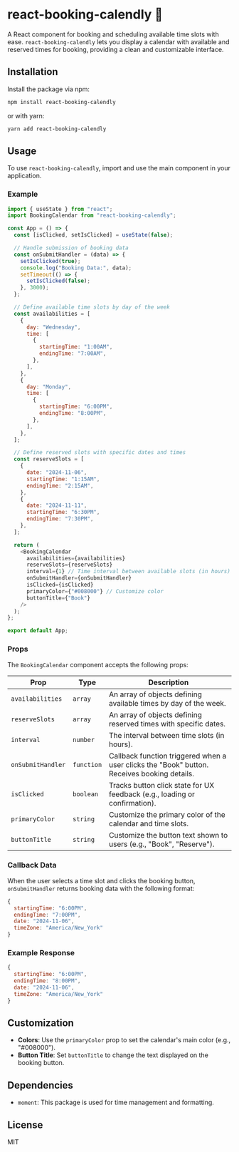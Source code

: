 # react-booking-calendly 📅

A React component for booking and scheduling available time slots with ease. `react-booking-calendly` lets you display a calendar with available and reserved times for booking, providing a clean and customizable interface.

## Installation

Install the package via npm:

```bash
npm install react-booking-calendly
```

or with yarn:

```bash
yarn add react-booking-calendly
```

## Usage

To use `react-booking-calendly`, import and use the main component in your application.

### Example

```javascript
import { useState } from "react";
import BookingCalendar from "react-booking-calendly";

const App = () => { 
  const [isClicked, setIsClicked] = useState(false);

  // Handle submission of booking data
  const onSubmitHandler = (data) => {
    setIsClicked(true);
    console.log("Booking Data:", data);
    setTimeout(() => {
      setIsClicked(false);
    }, 3000);
  };

  // Define available time slots by day of the week
  const availabilities = [
    {
      day: "Wednesday",
      time: [
        {
          startingTime: "1:00AM",
          endingTime: "7:00AM",
        },
      ],
    },
    {
      day: "Monday",
      time: [
        {
          startingTime: "6:00PM",
          endingTime: "8:00PM",
        },
      ],
    },
  ];

  // Define reserved slots with specific dates and times
  const reserveSlots = [
    {
      date: "2024-11-06",
      startingTime: "1:15AM",
      endingTime: "2:15AM",
    },
    {
      date: "2024-11-11",
      startingTime: "6:30PM",
      endingTime: "7:30PM",
    },
  ];

  return (
    <BookingCalendar
      availabilities={availabilities}
      reserveSlots={reserveSlots}
      interval={1} // Time interval between available slots (in hours)
      onSubmitHandler={onSubmitHandler}
      isClicked={isClicked}
      primaryColor={"#008000"} // Customize color
      buttonTitle={"Book"}
    />
  );
};

export default App;
```

### Props

The `BookingCalendar` component accepts the following props:

| Prop             | Type          | Description                                                                                           |
|------------------|---------------|-------------------------------------------------------------------------------------------------------|
| `availabilities` | `array`       | An array of objects defining available times by day of the week.                                      |
| `reserveSlots`   | `array`       | An array of objects defining reserved times with specific dates.                                      |
| `interval`       | `number`      | The interval between time slots (in hours).                                                           |
| `onSubmitHandler`| `function`    | Callback function triggered when a user clicks the "Book" button. Receives booking details.          |
| `isClicked`      | `boolean`     | Tracks button click state for UX feedback (e.g., loading or confirmation).                           |
| `primaryColor`   | `string`      | Customize the primary color of the calendar and time slots.                                          |
| `buttonTitle`    | `string`      | Customize the button text shown to users (e.g., "Book", "Reserve").                                  |

### Callback Data

When the user selects a time slot and clicks the booking button, `onSubmitHandler` returns booking data with the following format:

```javascript
{
  startingTime: "6:00PM",
  endingTime: "7:00PM",
  date: "2024-11-06",
  timeZone: "America/New_York"
}
```

### Example Response

```javascript
{
  startingTime: "6:00PM",
  endingTime: "8:00PM",
  date: "2024-11-06",
  timeZone: "America/New_York"
}
```

## Customization

- **Colors**: Use the `primaryColor` prop to set the calendar's main color (e.g., "#008000").
- **Button Title**: Set `buttonTitle` to change the text displayed on the booking button.

## Dependencies

- `moment`: This package is used for time management and formatting.

## License

MIT